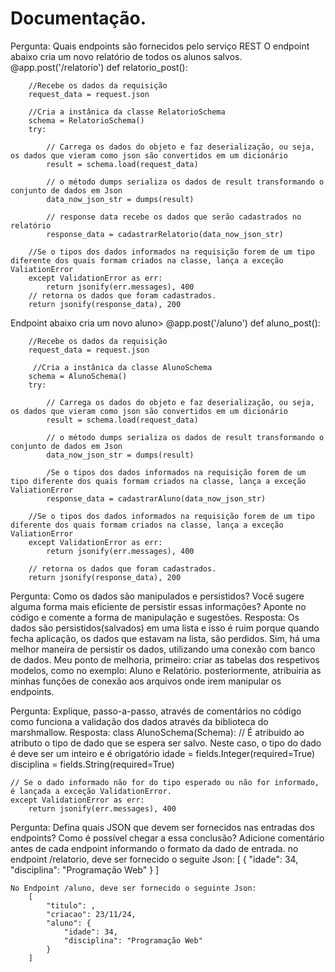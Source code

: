 # Documentação.
Pergunta: Quais endpoints são fornecidos pelo serviço REST
O endpoint abaixo cria um novo relatório de todos os alunos salvos. 
    @app.post('/relatorio')
    def relatorio_post():

        //Recebe os dados da requisição
        request_data = request.json

        //Cria a instânica da classe RelatorioSchema
        schema = RelatorioSchema()
        try:

            // Carrega os dados do objeto e faz deserialização, ou seja, os dados que vieram como json são convertidos em um dicionário
            result = schema.load(request_data)

            // o método dumps serializa os dados de result transformando o conjunto de dados em Json 
            data_now_json_str = dumps(result)

            // response data recebe os dados que serão cadastrados no relatório
            response_data = cadastrarRelatorio(data_now_json_str)

        //Se o tipos dos dados informados na requisição forem de um tipo diferente dos quais formam criados na classe, lança a exceção ValiationError
        except ValidationError as err:
            return jsonify(err.messages), 400
        // retorna os dados que foram cadastrados.
        return jsonify(response_data), 200

Endpoint abaixo cria um novo aluno>
    @app.post('/aluno')
    def aluno_post():

        //Recebe os dados da requisição
        request_data = request.json

         //Cria a instânica da classe AlunoSchema
        schema = AlunoSchema()
        try:

            // Carrega os dados do objeto e faz deserialização, ou seja, os dados que vieram como json são convertidos em um dicionário
            result = schema.load(request_data)

            // o método dumps serializa os dados de result transformando o conjunto de dados em Json
            data_now_json_str = dumps(result)

            /Se o tipos dos dados informados na requisição forem de um tipo diferente dos quais formam criados na classe, lança a exceção ValiationError
            response_data = cadastrarAluno(data_now_json_str)

        //Se o tipos dos dados informados na requisição forem de um tipo diferente dos quais formam criados na classe, lança a exceção ValiationError
        except ValidationError as err:
            return jsonify(err.messages), 400

        // retorna os dados que foram cadastrados.
        return jsonify(response_data), 200

Pergunta: Como os dados são manipulados e persistidos? Você sugere alguma forma mais eficiente de persistir essas informações? Aponte no código e comente a forma de manipulação e sugestões.
    Resposta: Os dados são persistidos(salvados) em uma lista e isso é ruim porque quando fecha aplicação, os dados que estavam na lista, são perdidos. Sim, há uma melhor maneira de persistir os dados, utilizando uma conexão com banco de dados. Meu ponto de melhoria, primeiro: criar as tabelas dos respetivos modelos, como no exemplo: Aluno e Relatório. posteriormente, atribuiria as minhas funções de conexão aos arquivos onde irem manipular os endpoints.


Pergunta: Explique, passo-a-passo, através de comentários no código como funciona a validação dos dados através da biblioteca do marshmallow.
    Resposta: 
    class AlunoSchema(Schema):
    // É atribuido ao atributo o tipo de dado que se espera ser salvo. Neste caso, o tipo do dado é deve ser um inteiro e é obrigatório
    idade = fields.Integer(required=True)
    disciplina = fields.String(required=True)

    // Se o dado informado não for do tipo esperado ou não for informado, é lançada a exceção ValidationError. 
    except ValidationError as err:
        return jsonify(err.messages), 400

Pergunta: Defina quais JSON que devem ser fornecidos nas entradas dos endpoints? Como é possível chegar a essa conclusão? Adicione comentário antes de cada endpoint informando o formato da dado de entrada.
    no endpoint /relatorio, deve ser fornecido o seguite Json: 
        [
            {
                "idade": 34,
                "disciplina": "Programação Web"
            }
        ]

    No Endpoint /aluno, deve ser fornecido o seguinte Json:
        [
            "titulo": ,
            "criacao": 23/11/24,
            "aluno": {
                "idade": 34,
                "disciplina": "Programação Web"
            }
        ]